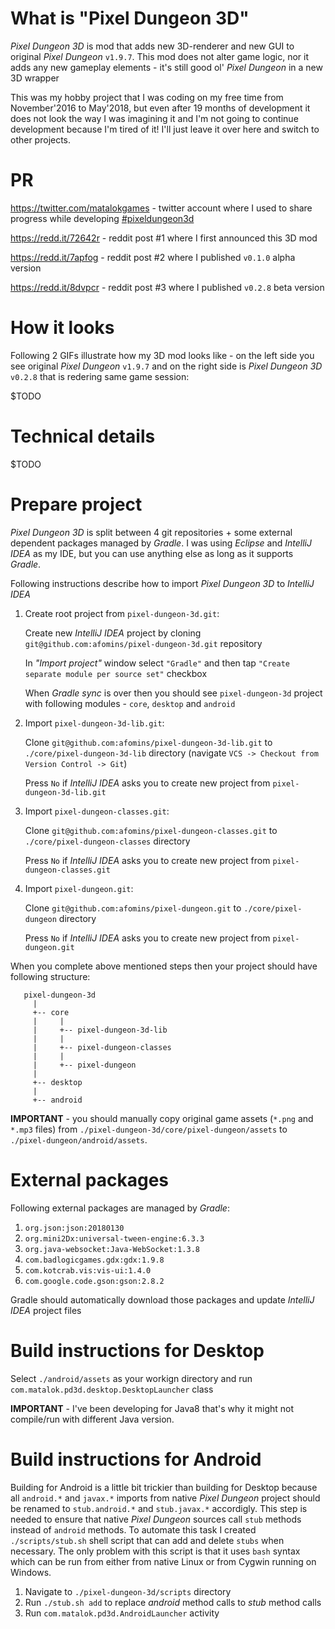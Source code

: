 # What is "Pixel Dungeon 3D"
*Pixel Dungeon 3D* is mod that adds new 3D-renderer and new GUI to original *Pixel Dungeon* `v1.9.7`. 
This mod does not alter game logic, nor it adds any new gameplay elements - it's still good ol' *Pixel Dungeon* in a new 3D wrapper

This was my hobby project that I was coding on my free time from November'2016 to May'2018, but even after 19 months of development 
it does not look the way I was imagining it and I'm not going to continue development because I'm tired of it! I'll just 
leave it over here and switch to other projects.

# PR
https://twitter.com/matalokgames - twitter account where I used to share progress while developing [#pixeldungeon3d](https://twitter.com/search?f=tweets&vertical=default&q=%23pixeldungeon3d&src=typd)

https://redd.it/72642r - reddit post #1 where I first announced this 3D mod

https://redd.it/7apfog - reddit post #2 where I published `v0.1.0` alpha version

https://redd.it/8dvpcr - reddit post #3 where I published `v0.2.8` beta version

# How it looks
Following 2 GIFs illustrate how my 3D mod looks like - on the left side you see original *Pixel Dungeon* `v1.9.7` and on the right side
is *Pixel Dungeon 3D* `v0.2.8` that is redering same game session:

$TODO

# Technical details
$TODO

# Prepare project
*Pixel Dungeon 3D* is split between 4 git repositories + some external dependent packages managed by *Gradle*. I was using *Eclipse* and 
*IntelliJ IDEA* as my IDE, but you can use anything else as long as it supports *Gradle*.

Following instructions describe how to import *Pixel Dungeon 3D* to *IntelliJ IDEA*
1. Create root project from `pixel-dungeon-3d.git`:
   
   Create new *IntelliJ IDEA* project by cloning `git@github.com:afomins/pixel-dungeon-3d.git` repository
   
   In *"Import project"* window select `"Gradle"` and then tap `"Create separate module per source set"` checkbox
   
   When *Gradle sync* is over then you should see `pixel-dungeon-3d` project with following modules - `core`, `desktop` and `android`
   
2. Import `pixel-dungeon-3d-lib.git`:

   Clone `git@github.com:afomins/pixel-dungeon-3d-lib.git` to `./core/pixel-dungeon-3d-lib` directory (navigate `VCS -> Checkout from Version Control -> Git`)
   
   Press `No` if *IntelliJ IDEA* asks you to create new project from `pixel-dungeon-3d-lib.git`
   
3. Import `pixel-dungeon-classes.git`:

   Clone `git@github.com:afomins/pixel-dungeon-classes.git` to `./core/pixel-dungeon-classes` directory
   
   Press `No` if *IntelliJ IDEA* asks you to create new project from `pixel-dungeon-classes.git`

4. Import `pixel-dungeon.git`:

   Clone `git@github.com:afomins/pixel-dungeon.git` to `./core/pixel-dungeon` directory
   
   Press `No` if *IntelliJ IDEA* asks you to create new project from `pixel-dungeon.git`
   

When you complete above mentioned steps then your project should have following structure:
```
   pixel-dungeon-3d
     |
     +-- core
     |     | 
     |     +-- pixel-dungeon-3d-lib
     |     |
     |     +-- pixel-dungeon-classes
     |     |
     |     +-- pixel-dungeon
     |
     +-- desktop
     |
     +-- android
```


**IMPORTANT** - you should manually copy original game assets (`*.png` and `*.mp3` files) from `./pixel-dungeon-3d/core/pixel-dungeon/assets` to `./pixel-dungeon/android/assets`.

# External packages
Following external packages are managed by *Gradle*:
1. `org.json:json:20180130`
2. `org.mini2Dx:universal-tween-engine:6.3.3`
3. `org.java-websocket:Java-WebSocket:1.3.8`
4. `com.badlogicgames.gdx:gdx:1.9.8`
5. `com.kotcrab.vis:vis-ui:1.4.0`
6. `com.google.code.gson:gson:2.8.2`

Gradle should automatically download those packages and update *IntelliJ IDEA* project files

# Build instructions for Desktop
Select `./android/assets` as your workign directory and run `com.matalok.pd3d.desktop.DesktopLauncher` class

**IMPORTANT** - I've been developing for Java8 that's why it might not compile/run with different Java version.

# Build instructions for Android
Building for Android is a little bit trickier than building for Desktop because all `android.*` and `javax.*` imports from native *Pixel Dungeon* project should be renamed to `stub.android.*` and `stub.javax.*` accordigly. This step is needed to ensure that native *Pixel Dungeon* sources call `stub` methods instead of `android` methods. To automate this task I created `./scripts/stub.sh` shell script that can add and delete `stubs` when necessary. The only problem with this script is that it uses `bash` syntax which can be run from either from native Linux or from Cygwin running on Windows.

1. Navigate to `./pixel-dungeon-3d/scripts` directory
2. Run `./stub.sh add` to replace *android* method calls to *stub* method calls 
3. Run `com.matalok.pd3d.AndroidLauncher` activity
